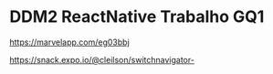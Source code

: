 # DDM2 ReactNative Trabalho GQ1


https://marvelapp.com/eg03bbj

https://snack.expo.io/@cleilson/switchnavigator-
